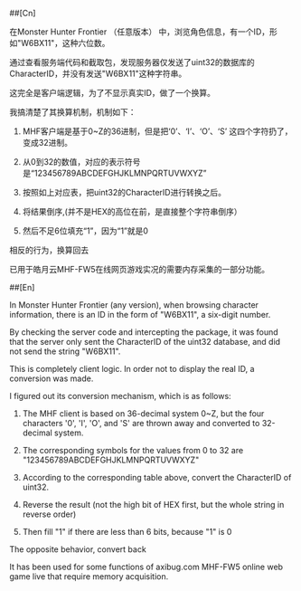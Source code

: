##[Cn]

在Monster Hunter Frontier （任意版本） 中，浏览角色信息，有一个ID，形如"W6BX11"，这种六位数。

通过查看服务端代码和截取包，发现服务器仅发送了uint32的数据库的CharacterID，并没有发送"W6BX11"这种字符串。

这完全是客户端逻辑，为了不显示真实ID，做了一个换算。

我搞清楚了其换算机制，机制如下：

1. MHF客户端是基于0~Z的36进制，但是把‘0’、‘I’、‘O’、‘S’ 这四个字符扔了，变成32进制。

2. 从0到32的数值，对应的表示符号是“123456789ABCDEFGHJKLMNPQRTUVWXYZ”

3. 按照如上对应表，把uint32的CharacterID进行转换之后。

4. 将结果倒序,(并不是HEX的高位在前，是直接整个字符串倒序）

5. 然后不足6位填充“1”，因为“1”就是0

相反的行为，换算回去

已用于皓月云MHF-FW5在线网页游戏实况的需要内存采集的一部分功能。

##[En] 

In Monster Hunter Frontier (any version), when browsing character information, there is an ID in the form of "W6BX11", a six-digit number.

By checking the server code and intercepting the package, it was found that the server only sent the CharacterID of the uint32 database, and did not send the string "W6BX11".

This is completely client logic. In order not to display the real ID, a conversion was made.

I figured out its conversion mechanism, which is as follows:

1. The MHF client is based on 36-decimal system 0~Z, but the four characters '0', 'I', 'O', and 'S' are thrown away and converted to 32-decimal system.

2. The corresponding symbols for the values ​​from 0 to 32 are "123456789ABCDEFGHJKLMNPQRTUVWXYZ"

3. According to the corresponding table above, convert the CharacterID of uint32.

4. Reverse the result (not the high bit of HEX first, but the whole string in reverse order)

5. Then fill "1" if there are less than 6 bits, because "1" is 0

The opposite behavior, convert back

It has been used for some functions of axibug.com MHF-FW5 online web game live that require memory acquisition.